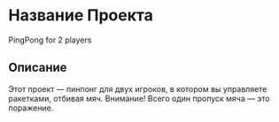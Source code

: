 
# Название Проекта
PingPong for 2 players
## Описание
Этот проект — пинпонг для двух игроков, в котором вы управляете ракетками, отбивая мяч. Внимание! Всего один пропуск мяча — это поражение.
